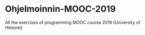 # Ohjelmoinnin-MOOC-2019
All the exercises of programming MOOC course 2019 (University of Helsinki)
